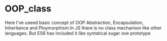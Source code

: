 # OOP_class
Here I've useed basic concept of OOP Abstraction, Encapsulation, Inheritance and Ploymorphism.In JS there is no class mechanism like other languages. But ES6 has included it like syntatical sugar ove prototype
